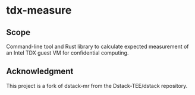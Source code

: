 # tdx-measure

## Scope
Command-line tool and Rust library to calculate expected measurement of an Intel TDX guest VM for confidential computing.

## Acknowledgment
This project is a fork of dstack-mr from the Dstack-TEE/dstack repository.